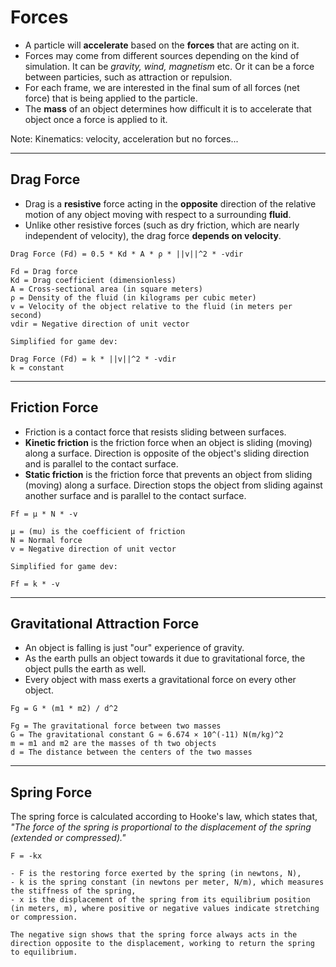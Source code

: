 # Forces

- A particle will **accelerate** based on the **forces** that are acting on it.
- Forces may come from different sources depending on the kind of simulation. It can be _gravity, wind, magnetism_ etc. Or it can be a force between particies, such as attraction or repulsion.
- For each frame, we are interested in the final sum of all forces (net force) that is being applied to the particle.
- The **mass** of an object determines how difficult it is to accelerate that object once a force is applied to it.

Note: Kinematics: velocity, acceleration but no forces...

---

## Drag Force

- Drag is a **resistive** force acting in the **opposite** direction of the relative motion of any object moving with respect to a surrounding **fluid**.
- Unlike other resistive forces (such as dry friction, which are nearly independent of velocity), the drag force **depends on velocity**.

```
Drag Force (Fd) = 0.5 * Kd * A * ρ * ||v||^2 * -vdir

Fd = Drag force
Kd = Drag coefficient (dimensionless)
A = Cross-sectional area (in square meters)
ρ = Density of the fluid (in kilograms per cubic meter)
v = Velocity of the object relative to the fluid (in meters per second)
vdir = Negative direction of unit vector

Simplified for game dev:

Drag Force (Fd) = k * ||v||^2 * -vdir
k = constant
```

---

## Friction Force

- Friction is a contact force that resists sliding between surfaces.
- **Kinetic friction** is the friction force when an object is sliding (moving) along a surface. Direction is opposite of the object's sliding direction and is parallel to the contact surface.
- **Static friction** is the friction force that prevents an object from sliding (moving) along a surface. Direction stops the object from sliding against another surface and is parallel to the contact surface.

```
Ff = μ * N * -v

μ = (mu) is the coefficient of friction
N = Normal force
v = Negative direction of unit vector

Simplified for game dev:

Ff = k * -v
```

---

## Gravitational Attraction Force

- An object is falling is just "our" experience of gravity.
- As the earth pulls an object towards it due to gravitational force, the object pulls the earth as well.
- Every object with mass exerts a gravitational force on every other object.

```
Fg = G * (m1 * m2) / d^2

Fg = The gravitational force between two masses
G = The gravitational constant G ≈ 6.674 × 10^(-11) N(m/kg)^2
m = m1 and m2 are the masses of th two objects
d = The distance between the centers of the two masses
```

---

## Spring Force

The spring force is calculated according to Hooke's law, which states that, _"The force of the spring is proportional to the displacement of the spring (extended or compressed)."_

```
F = -kx

- F is the restoring force exerted by the spring (in newtons, N),
- k is the spring constant (in newtons per meter, N/m), which measures the stiffness of the spring,
- x is the displacement of the spring from its equilibrium position (in meters, m), where positive or negative values indicate stretching or compression.

The negative sign shows that the spring force always acts in the direction opposite to the displacement, working to return the spring to equilibrium.
```
